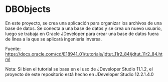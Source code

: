 # DBObjects

En este proyecto, se crea una aplicación para organizar los archivos de una base de datos. Se conecta a una base de datos y se crea un nuevo usuario, luego se trabaja en Oracle JDeveloper para crear una base de datos fuera de línea a la que se aplicará ingeniería inversa.

Fuente: https://docs.oracle.com/cd/E18941_01/tutorials/jdtut_11r2_84/jdtut_11r2_84.html

Nota: Si bien el tutorial se basa en el uso de JDeveloper Studio 11.1.2, el proyecto de este repositorio está hecho en JDeveloper Studio 12.2.1.4.0
